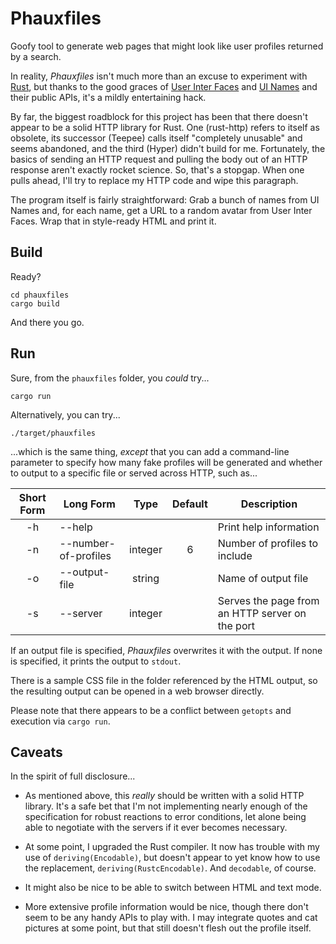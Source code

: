 Phauxfiles
==========

Goofy tool to generate web pages that might look like user profiles returned by a search.

In reality, _Phauxfiles_ isn't much more than an excuse to experiment with [Rust](http://rust-lang.org/), but thanks to the good graces of [User Inter Faces](http://uifaces.com/) and [UI Names](http://uinames.com/) and their public APIs, it's a mildly entertaining hack.

By far, the biggest roadblock for this project has been that there doesn't appear to be a solid HTTP library for Rust.  One (rust-http) refers to itself as obsolete, its successor (Teepee) calls itself "completely unusable" and seems abandoned, and the third (Hyper) didn't build for me.  Fortunately, the basics of sending an HTTP request and pulling the body out of an HTTP response aren't exactly rocket science.  So, that's a stopgap.  When one pulls ahead, I'll try to replace my HTTP code and wipe this paragraph.

The program itself is fairly straightforward:  Grab a bunch of names from UI Names and, for each name, get a URL to a random avatar from User Inter Faces.  Wrap that in style-ready HTML and print it.

Build
-----

Ready?

    cd phauxfiles
    cargo build

And there you go.

Run
---

Sure, from the `phauxfiles` folder, you _could_ try...

    cargo run

Alternatively, you can try...

    ./target/phauxfiles

...which is the same thing, _except_ that you can add a command-line parameter to specify how many fake profiles will be generated and whether to output to a specific file or served across HTTP, such as...

|**Short Form**|**Long Form**|**Type** |**Default**|**Description**|
|:------------:| ----------- |:-------:|:---------:| ------------- |
| -h | --help                |         |           | Print help information |
| -n | --number-of-profiles  | integer | 6         | Number of profiles to include |
| -o | --output-file         | string  |           | Name of output file |
| -s | --server              | integer |           | Serves the page from an HTTP server on the port |

If an output file is specified, _Phauxfiles_ overwrites it with the output.  If none is specified, it prints the output to `stdout`.

There is a sample CSS file in the folder referenced by the HTML output, so the resulting output can be opened in a web browser directly.

Please note that there appears to be a conflict between `getopts` and execution via `cargo run`.

Caveats
-------

In the spirit of full disclosure...

 - As mentioned above, this _really_ should be written with a solid HTTP library.  It's a safe bet that I'm not implementing nearly enough of the specification for robust reactions to error conditions, let alone being able to negotiate with the servers if it ever becomes necessary.

 - At some point, I upgraded the Rust compiler.  It now has trouble with my use of `deriving(Encodable)`, but doesn't appear to yet know how to use the replacement, `deriving(RustcEncodable)`.  And `decodable`, of course.

 - It might also be nice to be able to switch between HTML and text mode.

 - More extensive profile information would be nice, though there don't seem to be any handy APIs to play with.  I may integrate quotes and cat pictures at some point, but that still doesn't flesh out the profile itself.

